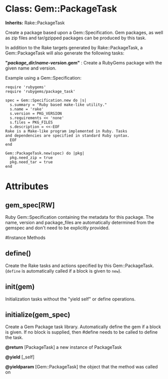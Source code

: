 # Class: Gem::PackageTask
**Inherits:** Rake::PackageTask
    

Create a package based upon a Gem::Specification.  Gem packages, as well as
zip files and tar/gzipped packages can be produced by this task.

In addition to the Rake targets generated by Rake::PackageTask, a
Gem::PackageTask will also generate the following tasks:

**"*package_dir*/*name*-*version*.gem"**
:   Create a RubyGems package with the given name and version.


Example using a Gem::Specification:

    require 'rubygems'
    require 'rubygems/package_task'

    spec = Gem::Specification.new do |s|
      s.summary = "Ruby based make-like utility."
      s.name = 'rake'
      s.version = PKG_VERSION
      s.requirements << 'none'
      s.files = PKG_FILES
      s.description = <<-EOF
    Rake is a Make-like program implemented in Ruby. Tasks
    and dependencies are specified in standard Ruby syntax.
      EOF
    end

    Gem::PackageTask.new(spec) do |pkg|
      pkg.need_zip = true
      pkg.need_tar = true
    end


# Attributes
## gem_spec[RW] [](#attribute-i-gem_spec)
Ruby Gem::Specification containing the metadata for this package.  The name,
version and package_files are automatically determined from the gemspec and
don't need to be explicitly provided.


#Instance Methods
## define() [](#method-i-define)
Create the Rake tasks and actions specified by this Gem::PackageTask.
(`define` is automatically called if a block is given to `new`).

## init(gem) [](#method-i-init)
Initialization tasks without the "yield self" or define operations.

## initialize(gem_spec) [](#method-i-initialize)
Create a Gem Package task library.  Automatically define the gem if a block is
given.  If no block is supplied, then #define needs to be called to define the
task.

**@return** [PackageTask] a new instance of PackageTask

**@yield** [_self] 

**@yieldparam** [Gem::PackageTask] the object that the method was called on

